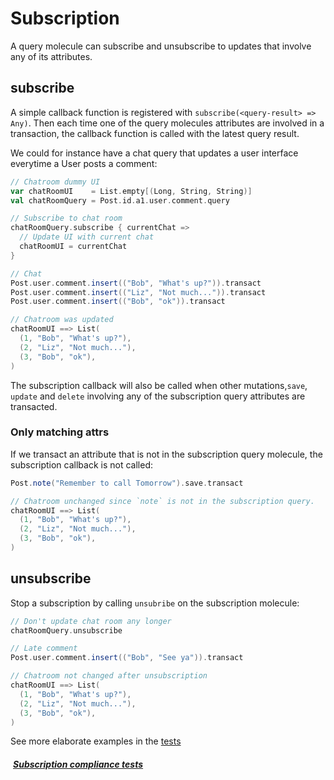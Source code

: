 
# Subscription

A query molecule can subscribe and unsubscribe to updates that involve any of its attributes. 

## subscribe

A simple callback function is registered with `subscribe(<query-result> => Any)`. Then each time one of the query molecules attributes are involved in a transaction, the callback function is called with the latest query result. 

We could for instance have a chat query that updates a user interface everytime a User posts a comment:

```scala
// Chatroom dummy UI
var chatRoomUI    = List.empty[(Long, String, String)]
val chatRoomQuery = Post.id.a1.user.comment.query

// Subscribe to chat room
chatRoomQuery.subscribe { currentChat =>
  // Update UI with current chat
  chatRoomUI = currentChat
}

// Chat
Post.user.comment.insert(("Bob", "What's up?")).transact
Post.user.comment.insert(("Liz", "Not much...")).transact
Post.user.comment.insert(("Bob", "ok")).transact

// Chatroom was updated
chatRoomUI ==> List(
  (1, "Bob", "What's up?"),
  (2, "Liz", "Not much..."),
  (3, "Bob", "ok"),
)
```

The subscription callback will also be called when other mutations,`save`, `update` and `delete` involving any of the subscription query attributes are transacted.


### Only matching attrs

If we transact an attribute that is not in the subscription query molecule, the subscription callback is not called: 


```scala
Post.note("Remember to call Tomorrow").save.transact

// Chatroom unchanged since `note` is not in the subscription query.
chatRoomUI ==> List(
  (1, "Bob", "What's up?"),
  (2, "Liz", "Not much..."),
  (3, "Bob", "ok"),
)
```




## unsubscribe

Stop a subscription by calling `unsubribe` on the subscription molecule:


```scala
// Don't update chat room any longer
chatRoomQuery.unsubscribe

// Late comment
Post.user.comment.insert(("Bob", "See ya")).transact

// Chatroom not changed after unsubscription
chatRoomUI ==> List(
  (1, "Bob", "What's up?"),
  (2, "Liz", "Not much..."),
  (3, "Bob", "ok"),
)
```


See more elaborate examples in the [tests](https://github.com/scalamolecule/molecule/blob/main/coreTests/shared/src/test/scala/molecule/coreTests/spi/subscription/Subscription.scala)


##### [<i class="fas fa-handshake" style="margin-right: 4px;"></i> Subscription compliance tests](https://github.com/scalamolecule/molecule/tree/main/db/compliance/shared/src/test/scala/molecule/db/compliance/test/subscription)